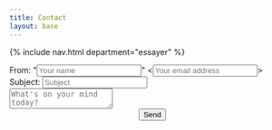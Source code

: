 ```yaml
---
title: Contact
layout: base
---
```


{% include nav.html department="essayer" %}
<link rel="stylesheet" href="/essayer/assets/css/contact.css">
<form action="https://docs.google.com/forms/u/0/d/e/1FAIpQLSfozGPcqP07kCJu5z-op-olgTif35KBhuDIvpsbBanvXr4zVw/formResponse"
  target="redirect" onsubmit="submitted=true;" method="POST" id="mG61Hd">
  <div> From: "<input class="expand-right" type="text" aria-label="Your name"
      name="entry.1577178409" value="" placeholder="Your name" required>"
    &lt;<input class="expand-right" type="email" aria-label="Your email address"
      name="emailAddress" value="" placeholder="Your email address"
      required>&gt; </div>
  <div>Subject: <input class="expand-right" type="text" aria-label="Subject"
      name="entry.2007045351" value="" placeholder="Subject" required></div>
  <div>
    <textarea class="expand-down" aria-label="What’s on your mind today?"
      required name="entry.922754422" value="" placeholder="What's on your mind today?"></textarea>
  </div>
  <div style="display: flex; justify-content: center;">
    <input type="submit" value="Send">
  </div>
</form>
<script type="text/javascript" src="/essayer/assets/js/contact.js"></script>
